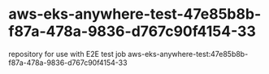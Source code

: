 # aws-eks-anywhere-test-47e85b8b-f87a-478a-9836-d767c90f4154-33
repository for use with E2E test job aws-eks-anywhere-test:47e85b8b-f87a-478a-9836-d767c90f4154-33
